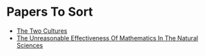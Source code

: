 # Papers To Sort

- [The Two Cultures](the-two-cultures.md)
- [The Unreasonable Effectiveness Of Mathematics In The Natural Sciences](the-unreasonable-effectiveness-of-mathematics-in-the-natural-sciences.md)
